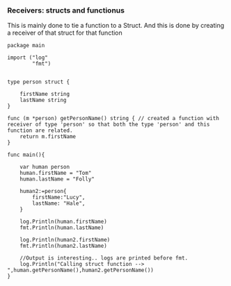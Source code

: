 ### Receivers: structs and functionus

This is mainly done to tie a function to a Struct. And this is done
by creating a receiver of that struct for that function

```
package main

import ("log"
		"fmt")
		

type person struct {

	firstName string
	lastName string
}

func (m *person) getPersonName() string { // created a function with receiver of type 'person' so that both the type 'person' and this function are related.
	return m.firstName
}

func main(){

	var human person
	human.firstName = "Tom"	
	human.lastName = "Folly"	

	human2:=person{
		firstName:"Lucy",
		lastName: "Hale",
	}
	
	log.Println(human.firstName)
	fmt.Println(human.lastName)

	log.Println(human2.firstName)
	fmt.Println(human2.lastName)

	//Output is interesting.. logs are printed before fmt.
	log.Println("Calling struct function --> ",human.getPersonName(),human2.getPersonName())
}

```

